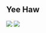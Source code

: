 ## Yee Haw

<!--
**georgemusson79/georgemusson79** is a ✨ _special_ ✨ repository because its `README.md` (this file) appears on your GitHub profile.

Here are some ideas to get you started:

- 🔭 I’m currently working on ...
- 🌱 I’m currently learning ...
- 👯 I’m looking to collaborate on ...
- 🤔 I’m looking for help with ...
- 💬 Ask me about ...
- 📫 How to reach me: ...
- 😄 Pronouns: ...
- ⚡ Fun fact: ...
-->

<img src="https://wakatime.com/share/@79b30253-c230-42da-b974-0ddd5b4b1a35/94dbd64b-340e-4369-bc25-e0af7d89711d.svg">
<img src="https://wakatime.com/share/@79b30253-c230-42da-b974-0ddd5b4b1a35/c925d827-a111-4ed0-9ab1-6f8100fe763d.svg">

